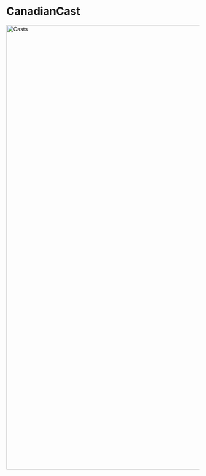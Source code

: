 # CanadianCast
<img width="1158" alt="Casts" src="https://user-images.githubusercontent.com/8546504/183376867-5cadfe8c-6bd5-4372-9a90-c3c17de66724.png">
